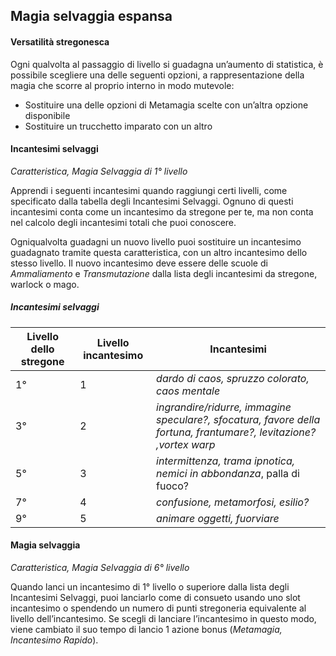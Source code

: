 ## Magia selvaggia espansa

#### Versatilità stregonesca

Ogni qualvolta al passaggio di livello si guadagna un’aumento di statistica, è possibile scegliere una delle seguenti opzioni, a rappresentazione della magia che scorre al proprio interno in modo mutevole:

- Sostituire una delle opzioni di Metamagia scelte con un’altra opzione disponibile
- Sostituire un trucchetto imparato con un altro

#### Incantesimi selvaggi

*Caratteristica, Magia Selvaggia di 1° livello*

Apprendi i seguenti incantesimi quando raggiungi certi livelli, come specificato dalla tabella degli Incantesimi Selvaggi. Ognuno di questi incantesimi conta come un incantesimo da stregone per te, ma non conta nel calcolo degli incantesimi totali che puoi conoscere.

Ogniqualvolta guadagni un nuovo livello puoi sostituire un incantesimo guadagnato tramite questa caratteristica, con un altro incantesimo dello stesso livello. Il nuovo incantesimo deve essere delle scuole di *Ammaliamento* e *Transmutazione* dalla lista degli incantesimi da stregone, warlock o mago.

##### Incantesimi selvaggi

| Livello dello stregone | Livello incantesimo | Incantesimi                                                  |
| ---------------------- | ------------------- | ------------------------------------------------------------ |
| 1°                     | 1                   | *dardo di caos, spruzzo colorato, caos mentale*              |
| 3°                     | 2                   | *ingrandire/ridurre, immagine speculare?, sfocatura, favore della fortuna, frantumare?, levitazione? ,vortex warp* |
| 5°                     | 3                   | *intermittenza, trama ipnotica, nemici in abbondanza*, palla di fuoco? |
| 7°                     | 4                   | *confusione, metamorfosi, esilio?*                           |
| 9°                     | 5                   | *animare oggetti, fuorviare*                                 |

#### Magia selvaggia

*Caratteristica, Magia Selvaggia di 6° livello*

Quando lanci un incantesimo di 1° livello o superiore dalla lista degli Incantesimi Selvaggi, puoi lanciarlo come di consueto usando uno slot incantesimo o spendendo un numero di punti stregoneria equivalente al livello dell’incantesimo. Se scegli di lanciare l’incantesimo in questo modo, viene cambiato il suo tempo di lancio 1 azione bonus (*Metamagia, Incantesimo Rapido*).